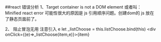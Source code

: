 ##react 错误分析
1、Target container is not a DOM element  或者叫： Minified react error
   可能性很大的原因是 js 引用顺序问题。创建dom的
js 放在了静态页面前了。

2、 阻止冒泡无用 注意引入 e 
    let _listChoose = this.listChoose.bind(this)
    <div  onClick={(e)=>_listChoose(item,e)}>{item}</div>